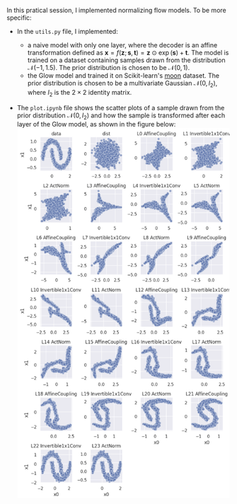 In this pratical session, I implemented normalizing flow models. To be more specific:

- In the `utils.py` file, I implemented:
  - a naive model with only one layer, where the decoder is an affine transformation defined as $\mathbf{x} = f(\mathbf{z}; \mathbf{s}, \mathbf{t}) = \mathbf{z} \odot \exp(\mathbf{s}) + \mathbf{t}$. The model is trained on a dataset containing samples drawn from the distribution $\mathcal{N}(-1, 1.5)$. The prior distribution is chosen to be $\mathcal{N}(0, 1)$.
  - the Glow model and trained it on Scikit-learn's [moon](https://scikit-learn.org/stable/modules/generated/sklearn.datasets.make_moons.html) dataset. The prior distribution is chosen to be a multivariate Gaussian $\mathcal{N}(0, I_2)$, where $I_2$ is the $2 \times 2$ identity matrix.

- The `plot.ipynb` file shows the scatter plots of a sample drawn from the prior distribution $\mathcal{N}(0, I_2)$ and how the sample is transformed after each layer of the Glow model, as shown in the figure below: ![](prior_gaussian.png)

